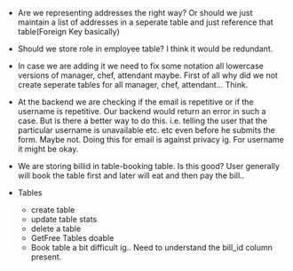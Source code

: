 - Are we representing addresses the right way? Or should we just maintain a list of addresses in a seperate table and just reference that table(Foreign Key basically)

- Should we store role in employee table? I think it would be redundant.
- In case we are adding it we need to fix some notation all lowercase versions of manager, chef, attendant maybe. First of all why did we not create seperate tables for all manager, chef, attendant... Think.

- At the backend we are checking if the email is repetitive or if the username is repetitive. Our backend would return an error in such a case. But is there a better way to do this. i.e. telling the user that the particular username is unavailable etc. etc even before he submits the form. Maybe not. Doing this for email is against privacy ig. For username it might be okay.

- We are storing billid in table-booking table. Is this good? User generally will book the table first and later will eat and then pay the bill..

- Tables

  - create table
  - update table stats
  - delete a table
  - GetFree Tables doable
  - Book table a bit difficult ig.. Need to understand the bill_id column present.
